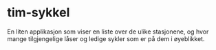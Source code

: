# tim-sykkel
En liten applikasjon som viser en liste over de ulike stasjonene, og hvor mange tilgjengelige låser og ledige sykler som er på dem i øyeblikket.
